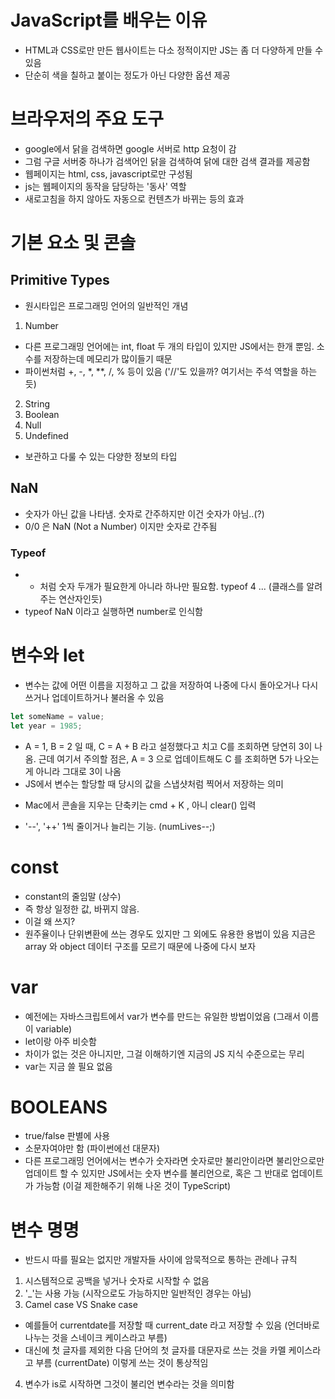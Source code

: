 # JavaScript를 배우는 이유
- HTML과 CSS로만 만든 웹사이트는 다소 정적이지만 JS는 좀 더 다양하게 만들 수 있음
- 단순히 색을 칠하고 붙이는 정도가 아닌 다양한 옵션 제공

# 브라우저의 주요 도구
- google에서 닭을 검색하면 google 서버로 http 요청이 감
- 그럼 구글 서버중 하나가 검색어인 닭을 검색하여 닭에 대한 검색 결과를 제공함
- 웹페이지는 html, css, javascript로만 구성됨
- js는 웹페이지의 동작을 담당하는 '동사' 역할
- 새로고침을 하지 않아도 자동으로 컨텐츠가 바뀌는 등의 효과

# 기본 요소 및 콘솔
## Primitive Types
- 원시타입은 프로그래밍 언어의 일반적인 개념
1. Number
 - 다른 프로그래밍 언어에는 int, float 두 개의 타입이 있지만 JS에서는 한개 뿐임. 소수를 저장하는데 메모리가 많이들기 때문
 - 파이썬처럼 +, -, *, **, /, % 등이 있음 ('//'도 있을까? 여기서는 주석 역할을 하는 듯)
2. String
3. Boolean
4. Null
5. Undefined
- 보관하고 다룰 수 있는 다양한 정보의 타입

## NaN
- 숫자가 아닌 값을 나타냄. 숫자로 간주하지만 이건 숫자가 아님..(?)
- 0/0 은 NaN (Not a Number) 이지만 숫자로 간주됨
### Typeof
 - + 처럼 숫자 두개가 필요한게 아니라 하나만 필요함. typeof 4 ... (클래스를 알려주는 연산자인듯)
 - typeof NaN 이라고 실행하면 number로 인식함

 # 변수와 let
 - 변수는 값에 어떤 이름을 지정하고 그 값을 저장하여 나중에 다시 돌아오거나 다시 쓰거나 업데이트하거나 불러올 수 있음
 ```javascript
 let someName = value;
 let year = 1985;
 ```
 
- A = 1, B = 2 일 때, C = A + B 라고 설정했다고 치고
  C를 조회하면 당연히 3이 나옴. 
  근데 여기서 주의할 점은, A = 3 으로 업데이트해도 C 를 조회하면 5가 나오는게 아니라 그대로 3이 나옴
- JS에서 변수는 할당할 때 당시의 값을 스냅샷처럼 찍어서 저장하는 의미

* Mac에서 콘솔을 지우는 단축키는 cmd + K , 아니 clear() 입력

- '--', '++' 1씩 줄이거나 늘리는 기능. (numLives--;) 

# const
- constant의 줄임말 (상수)
- 즉 항상 일정한 값, 바뀌지 않음.
- 이걸 왜 쓰지?
- 원주율이나 단위변환에 쓰는 경우도 있지만 그 외에도 유용한 용법이 있음 
  지금은 array 와 object 데이터 구조를 모르기 때문에 나중에 다시 보자

# var
- 예전에는 자바스크립트에서 var가 변수를 만드는 유일한 방법이었음 (그래서 이름이 variable)
- let이랑 아주 비슷함
- 차이가 없는 것은 아니지만, 그걸 이해하기엔 지금의 JS 지식 수준으로는 무리
- var는 지금 쓸 필요 없음

# BOOLEANS
- true/false 판별에 사용
- 소문자여야만 함 (파이썬에선 대문자)
- 다른 프로그래밍 언어에서는 변수가 숫자라면 숫자로만 불리안이라면 불리안으로만 업데이트 할 수 있지만 JS에서는 
  숫자 변수를 불리언으로, 혹은 그 반대로 업데이트가 가능함 (이걸 제한해주기 위해 나온 것이 TypeScript)

# 변수 명명
- 반드시 따를 필요는 없지만 개발자들 사이에 암묵적으로 통하는 관례나 규칙
1. 시스템적으로 공백을 넣거나 숫자로 시작할 수 없음
2. '_'는 사용 가능 (시작으로도 가능하지만 일반적인 경우는 아님)
3. Camel case VS Snake case
 - 예를들어 currentdate를 저장할 때 current_date 라고 저장할 수 있음 (언더바로 나누는 것을 스네이크 케이스라고 부름)
 - 대신에 첫 글자를 제외한 다음 단어의 첫 글자를 대문자로 쓰는 것을 카멜 케이스라고 부름
  (currentDate) 이렇게 쓰는 것이 통상적임
4. 변수가 is로 시작하면 그것이 불리언 변수라는 것을 의미함

